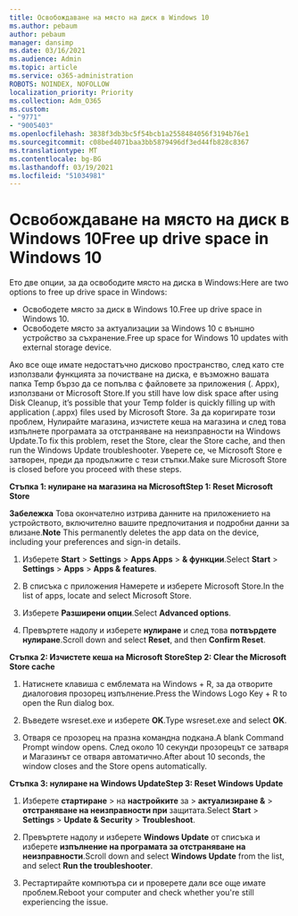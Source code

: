 ```yaml
---
title: Освобождаване на място на диск в Windows 10
ms.author: pebaum
author: pebaum
manager: dansimp
ms.date: 03/16/2021
ms.audience: Admin
ms.topic: article
ms.service: o365-administration
ROBOTS: NOINDEX, NOFOLLOW
localization_priority: Priority
ms.collection: Adm_O365
ms.custom:
- "9771"
- "9005403"
ms.openlocfilehash: 3838f3db3bc5f54bcb1a2558484056f3194b76e1
ms.sourcegitcommit: c08bed4071baa3bb5879496df3ed44fb828c8367
ms.translationtype: MT
ms.contentlocale: bg-BG
ms.lasthandoff: 03/19/2021
ms.locfileid: "51034981"
---
```

# <a name="free-up-drive-space-in-windows-10"></a><span data-ttu-id="aedde-102">Освобождаване на място на диск в Windows 10</span><span class="sxs-lookup"><span data-stu-id="aedde-102">Free up drive space in Windows 10</span></span>

<span data-ttu-id="aedde-103">Ето две опции, за да освободите място на диска в Windows:</span><span class="sxs-lookup"><span data-stu-id="aedde-103">Here are two options to free up drive space in Windows:</span></span>

- <span data-ttu-id="aedde-104">Освободете място за диск в Windows 10.</span><span class="sxs-lookup"><span data-stu-id="aedde-104">Free up drive space in Windows 10.</span></span>
- <span data-ttu-id="aedde-105">Освободете място за актуализации за Windows 10 с външно устройство за съхранение.</span><span class="sxs-lookup"><span data-stu-id="aedde-105">Free up space for Windows 10 updates with external storage device.</span></span>

<span data-ttu-id="aedde-106">Ако все още имате недостатъчно дисково пространство, след като сте използвали функцията за почистване на диска, е възможно вашата папка Temp бързо да се попълва с файловете за приложения (. Appx), използвани от Microsoft Store.</span><span class="sxs-lookup"><span data-stu-id="aedde-106">If you still have low disk space after using Disk Cleanup, it’s possible that your Temp folder is quickly filling up with application (.appx) files used by Microsoft Store.</span></span> <span data-ttu-id="aedde-107">За да коригирате този проблем, Нулирайте магазина, изчистете кеша на магазина и след това изпълнете програмата за отстраняване на неизправности на Windows Update.</span><span class="sxs-lookup"><span data-stu-id="aedde-107">To fix this problem, reset the Store, clear the Store cache, and then run the Windows Update troubleshooter.</span></span> <span data-ttu-id="aedde-108">Уверете се, че Microsoft Store е затворен, преди да продължите с тези стъпки.</span><span class="sxs-lookup"><span data-stu-id="aedde-108">Make sure Microsoft Store is closed before you proceed with these steps.</span></span>

<span data-ttu-id="aedde-109">**Стъпка 1: нулиране на магазина на Microsoft**</span><span class="sxs-lookup"><span data-stu-id="aedde-109">**Step 1: Reset Microsoft Store**</span></span>

<span data-ttu-id="aedde-110">**Забележка** Това окончателно изтрива данните на приложението на устройството, включително вашите предпочитания и подробни данни за влизане.</span><span class="sxs-lookup"><span data-stu-id="aedde-110">**Note** This permanently deletes the app data on the device, including your preferences and sign-in details.</span></span>

1. <span data-ttu-id="aedde-111">Изберете **Start**  >  **Settings**  >  **Apps Apps**  >  **& функции**.</span><span class="sxs-lookup"><span data-stu-id="aedde-111">Select **Start** > **Settings** > **Apps** > **Apps & features**.</span></span>

1. <span data-ttu-id="aedde-112">В списъка с приложения Намерете и изберете Microsoft Store.</span><span class="sxs-lookup"><span data-stu-id="aedde-112">In the list of apps, locate and select Microsoft Store.</span></span>

1. <span data-ttu-id="aedde-113">Изберете **Разширени опции**.</span><span class="sxs-lookup"><span data-stu-id="aedde-113">Select **Advanced options**.</span></span>

1. <span data-ttu-id="aedde-114">Превъртете надолу и изберете **нулиране** и след това **потвърдете нулиране**.</span><span class="sxs-lookup"><span data-stu-id="aedde-114">Scroll down and select **Reset**, and then **Confirm Reset**.</span></span>

<span data-ttu-id="aedde-115">**Стъпка 2: Изчистете кеша на Microsoft Store**</span><span class="sxs-lookup"><span data-stu-id="aedde-115">**Step 2: Clear the Microsoft Store cache**</span></span>

1. <span data-ttu-id="aedde-116">Натиснете клавиша с емблемата на Windows + R, за да отворите диалоговия прозорец изпълнение.</span><span class="sxs-lookup"><span data-stu-id="aedde-116">Press the Windows Logo Key + R to open the Run dialog box.</span></span>

1. <span data-ttu-id="aedde-117">Въведете wsreset.exe и изберете **OK**.</span><span class="sxs-lookup"><span data-stu-id="aedde-117">Type wsreset.exe and select **OK**.</span></span>

1. <span data-ttu-id="aedde-118">Отваря се прозорец на празна командна подкана.</span><span class="sxs-lookup"><span data-stu-id="aedde-118">A blank Command Prompt window opens.</span></span> <span data-ttu-id="aedde-119">След около 10 секунди прозорецът се затваря и Магазинът се отваря автоматично.</span><span class="sxs-lookup"><span data-stu-id="aedde-119">After about 10 seconds, the window closes and the Store opens automatically.</span></span>

<span data-ttu-id="aedde-120">**Стъпка 3: нулиране на Windows Update**</span><span class="sxs-lookup"><span data-stu-id="aedde-120">**Step 3: Reset Windows Update**</span></span>

1. <span data-ttu-id="aedde-121">Изберете **стартиране**  >  на **настройките** за  >  **актуализиране &**  >  **отстраняване на неизправности при** защитата.</span><span class="sxs-lookup"><span data-stu-id="aedde-121">Select **Start** > **Settings** > **Update & Security** > **Troubleshoot**.</span></span>

1. <span data-ttu-id="aedde-122">Превъртете надолу и изберете **Windows Update** от списъка и изберете **изпълнение на програмата за отстраняване на неизправности**.</span><span class="sxs-lookup"><span data-stu-id="aedde-122">Scroll down and select **Windows Update** from the list, and select **Run the troubleshooter**.</span></span>

1. <span data-ttu-id="aedde-123">Рестартирайте компютъра си и проверете дали все още имате проблем.</span><span class="sxs-lookup"><span data-stu-id="aedde-123">Reboot your computer and check whether you're still experiencing the issue.</span></span>

